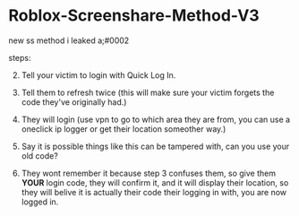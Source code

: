# Roblox-Screenshare-Method-V3
new ss method i leaked a;#0002

steps:

2. Tell your victim to login with Quick Log In.


3. Tell them to refresh twice (this will make sure your victim forgets the code they've originally had.)


4. They will login (use vpn to go to which area they are from, you can use a oneclick ip logger or get their location someother way.)


5. Say it is possible things like this can be tampered with, can you use your old code?


6. They wont remember it because step 3 confuses them, so give them **YOUR** login code, they will confirm it, and it will display their location, so they will belive it is actually their code their logging in with, you are now logged in.
